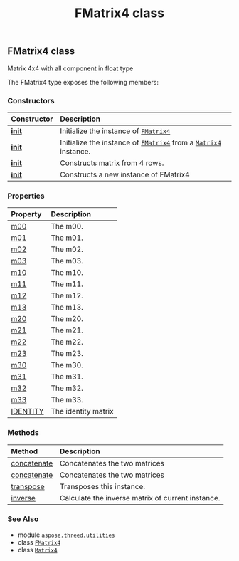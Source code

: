 ﻿---
title: FMatrix4 class
second_title: Aspose.3D for Python via .NET API References
description: 
type: docs
weight: 40
url: /aspose.threed.utilities/fmatrix4/
is_root: false
---

## FMatrix4 class

Matrix 4x4 with all component in float type



The FMatrix4 type exposes the following members:

### Constructors
| Constructor | Description |
| :- | :- |
| [__init__](/3d/python-net/aspose.threed.utilities/fmatrix4/__init__/#float-float-float-float-float-float-float-float-float-float-float-float-float-float-float-float) | Initialize the instance of [`FMatrix4`](/3d/python-net/aspose.threed.utilities/fmatrix4) |
| [__init__](/3d/python-net/aspose.threed.utilities/fmatrix4/__init__/#aspose.threed.utilities.Matrix4) | Initialize the instance of [`FMatrix4`](/3d/python-net/aspose.threed.utilities/fmatrix4) from a [`Matrix4`](/3d/python-net/aspose.threed.utilities/matrix4) instance. |
| [__init__](/3d/python-net/aspose.threed.utilities/fmatrix4/__init__/#aspose.threed.utilities.FVector4-aspose.threed.utilities.FVector4-aspose.threed.utilities.FVector4-aspose.threed.utilities.FVector4) | Constructs matrix from 4 rows. |
| [__init__](/3d/python-net/aspose.threed.utilities/fmatrix4/__init__/#) | Constructs a new instance of FMatrix4 |


### Properties
| Property | Description |
| :- | :- |
| [m00](/3d/python-net/aspose.threed.utilities/fmatrix4/m00) | The m00. |
| [m01](/3d/python-net/aspose.threed.utilities/fmatrix4/m01) | The m01. |
| [m02](/3d/python-net/aspose.threed.utilities/fmatrix4/m02) | The m02. |
| [m03](/3d/python-net/aspose.threed.utilities/fmatrix4/m03) | The m03. |
| [m10](/3d/python-net/aspose.threed.utilities/fmatrix4/m10) | The m10. |
| [m11](/3d/python-net/aspose.threed.utilities/fmatrix4/m11) | The m11. |
| [m12](/3d/python-net/aspose.threed.utilities/fmatrix4/m12) | The m12. |
| [m13](/3d/python-net/aspose.threed.utilities/fmatrix4/m13) | The m13. |
| [m20](/3d/python-net/aspose.threed.utilities/fmatrix4/m20) | The m20. |
| [m21](/3d/python-net/aspose.threed.utilities/fmatrix4/m21) | The m21. |
| [m22](/3d/python-net/aspose.threed.utilities/fmatrix4/m22) | The m22. |
| [m23](/3d/python-net/aspose.threed.utilities/fmatrix4/m23) | The m23. |
| [m30](/3d/python-net/aspose.threed.utilities/fmatrix4/m30) | The m30. |
| [m31](/3d/python-net/aspose.threed.utilities/fmatrix4/m31) | The m31. |
| [m32](/3d/python-net/aspose.threed.utilities/fmatrix4/m32) | The m32. |
| [m33](/3d/python-net/aspose.threed.utilities/fmatrix4/m33) | The m33. |
| [IDENTITY](/3d/python-net/aspose.threed.utilities/fmatrix4/identity) | The identity matrix |


### Methods
| Method | Description |
| :- | :- |
| [concatenate](/3d/python-net/aspose.threed.utilities/fmatrix4/concatenate/#aspose.threed.utilities.FMatrix4) | Concatenates the two matrices |
| [concatenate](/3d/python-net/aspose.threed.utilities/fmatrix4/concatenate/#aspose.threed.utilities.Matrix4) | Concatenates the two matrices |
| [transpose](/3d/python-net/aspose.threed.utilities/fmatrix4/transpose/#) | Transposes this instance. |
| [inverse](/3d/python-net/aspose.threed.utilities/fmatrix4/inverse/#) | Calculate the inverse matrix of current instance. |



### See Also
* module [`aspose.threed.utilities`](..)
* class [`FMatrix4`](/3d/python-net/aspose.threed.utilities/fmatrix4)
* class [`Matrix4`](/3d/python-net/aspose.threed.utilities/matrix4)
